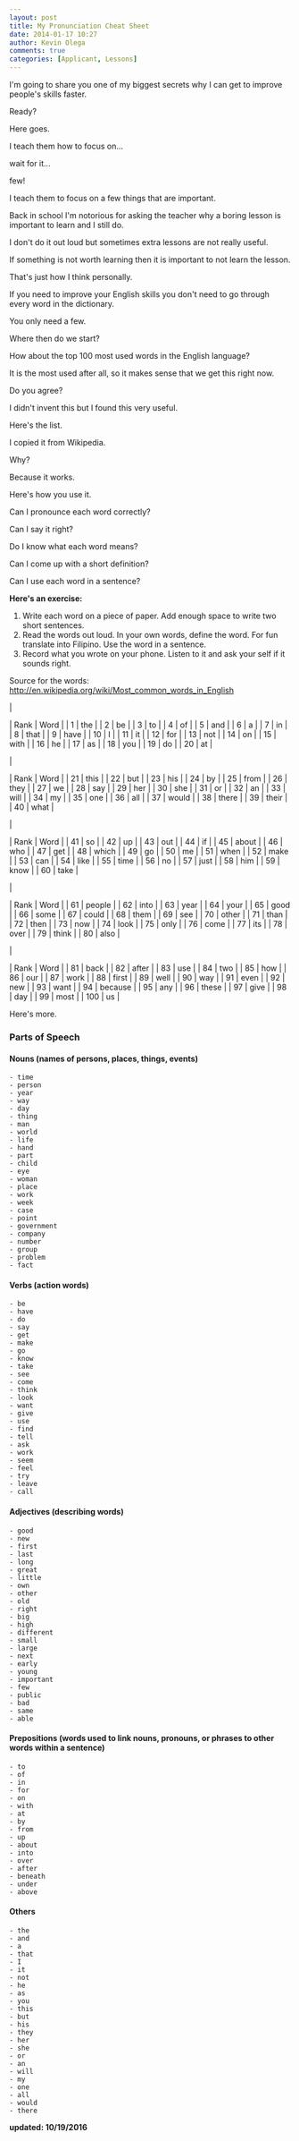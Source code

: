 ```yaml
---
layout: post
title: My Pronunciation Cheat Sheet
date: 2014-01-17 10:27
author: Kevin Olega
comments: true
categories: [Applicant, Lessons]
---
```

I'm going to share you one of my biggest secrets why I can get to improve people's skills faster. 

Ready? 

Here goes. 

I teach them how to focus on... 

wait for it... 

few! 

I teach them to focus on a few things that are important.

Back in school I'm notorious for asking the teacher why a boring lesson is important to learn and I still do. 

I don't do it out loud but sometimes extra lessons are not really useful.

If something is not worth learning then it is important to not learn the lesson. 

That's just how I think personally.

If you need to improve your English skills you don't need to go through every word in the dictionary. 

You only need a few. 

Where then do we start? 

How about the top 100 most used words in the English language? 

It is the most used after all, so it makes sense that we get this right now. 

Do you agree?

I didn't invent this but I found this very useful. 

Here's the list. 

I copied it from Wikipedia. 

Why? 

Because it works. 

Here's how you use it.

Can I pronounce each word correctly? 

Can I say it right?

Do I know what each word means? 

Can I come up with a short definition?

Can I use each word in a sentence?

**Here's an exercise:**


1. Write each word on a piece of paper. Add enough space to write two short sentences.
2. Read the words out loud. In your own words, define the word. For fun translate into Filipino. Use the word in a sentence.
3. Record what you wrote on your phone. Listen to it and ask your self if it sounds right.


Source for the words: http://en.wikipedia.org/wiki/Most_common_words_in_English

 | 

| Rank | Word |
| 1 | the |
| 2 | be |
| 3 | to |
| 4 | of |
| 5 | and |
| 6 | a |
| 7 | in |
| 8 | that |
| 9 | have |
| 10 | I |
| 11 | it |
| 12 | for |
| 13 | not |
| 14 | on |
| 15 | with |
| 16 | he |
| 17 | as |
| 18 | you |
| 19 | do |
| 20 | at |

 | 

| Rank | Word |
| 21 | this |
| 22 | but |
| 23 | his |
| 24 | by |
| 25 | from |
| 26 | they |
| 27 | we |
| 28 | say |
| 29 | her |
| 30 | she |
| 31 | or |
| 32 | an |
| 33 | will |
| 34 | my |
| 35 | one |
| 36 | all |
| 37 | would |
| 38 | there |
| 39 | their |
| 40 | what |

 | 

| Rank | Word |
| 41 | so |
| 42 | up |
| 43 | out |
| 44 | if |
| 45 | about |
| 46 | who |
| 47 | get |
| 48 | which |
| 49 | go |
| 50 | me |
| 51 | when |
| 52 | make |
| 53 | can |
| 54 | like |
| 55 | time |
| 56 | no |
| 57 | just |
| 58 | him |
| 59 | know |
| 60 | take |

 | 

| Rank | Word |
| 61 | people |
| 62 | into |
| 63 | year |
| 64 | your |
| 65 | good |
| 66 | some |
| 67 | could |
| 68 | them |
| 69 | see |
| 70 | other |
| 71 | than |
| 72 | then |
| 73 | now |
| 74 | look |
| 75 | only |
| 76 | come |
| 77 | its |
| 78 | over |
| 79 | think |
| 80 | also |

 | 

| Rank | Word |
| 81 | back |
| 82 | after |
| 83 | use |
| 84 | two |
| 85 | how |
| 86 | our |
| 87 | work |
| 88 | first |
| 89 | well |
| 90 | way |
| 91 | even |
| 92 | new |
| 93 | want |
| 94 | because |
| 95 | any |
| 96 | these |
| 97 | give |
| 98 | day |
| 99 | most |
| 100 | us |


Here's more.

### Parts of Speech

#### Nouns (names of persons, places, things, events)

    - time
    - person
    - year
    - way
    - day
    - thing
    - man
    - world
    - life
    - hand
    - part
    - child
    - eye
    - woman
    - place
    - work
    - week
    - case
    - point
    - government
    - company
    - number
    - group
    - problem
    - fact


#### Verbs (action words)

    - be
    - have
    - do
    - say
    - get
    - make
    - go
    - know
    - take
    - see
    - come
    - think
    - look
    - want
    - give
    - use
    - find
    - tell
    - ask
    - work
    - seem
    - feel
    - try
    - leave
    - call



#### Adjectives (describing words)

    - good
    - new
    - first
    - last
    - long
    - great
    - little
    - own
    - other
    - old
    - right
    - big
    - high
    - different
    - small
    - large
    - next
    - early
    - young
    - important
    - few
    - public
    - bad
    - same
    - able




#### Prepositions (words used to link nouns, pronouns, or phrases to other words within a sentence)

    - to
    - of
    - in
    - for
    - on
    - with
    - at
    - by
    - from
    - up
    - about
    - into
    - over
    - after
    - beneath
    - under
    - above


#### Others

    - the
    - and
    - a
    - that
    - I
    - it
    - not
    - he
    - as
    - you
    - this
    - but
    - his
    - they
    - her
    - she
    - or
    - an
    - will
    - my
    - one
    - all
    - would
    - there


**updated: 10/19/2016**

